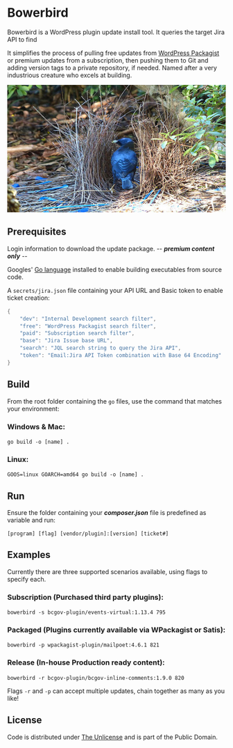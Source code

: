 # Bowerbird

Bowerbird is a WordPress plugin update install tool. It queries the target Jira API to find 

It simplifies the process of pulling free updates from [WordPress Packagist](https://wpackagist.org) or premium updates from a subscription, then pushing them to Git and adding version tags to a private repository, if needed. Named after a very industrious creature who excels at building.

![Bird](bowerbird.webp)

## Prerequisites

Login information to download the update package. -- ***premium content only*** --

Googles' [Go language](https://go.dev) installed to enable building executables from source code.

A `secrets/jira.json` file containing your API URL and Basic token to enable ticket creation:

``` go
{
    "dev": "Internal Development search filter",
    "free": "WordPress Packagist search filter",
    "paid": "Subscription search filter",
    "base": "Jira Issue base URL",
    "search": "JQL search string to query the Jira API",
    "token": "Email:Jira API Token combination with Base 64 Encoding"
}
```

## Build

From the root folder containing the `go` files, use the command that matches your environment:

### Windows & Mac:

``` console
go build -o [name] .
```

### Linux:

``` console
GOOS=linux GOARCH=amd64 go build -o [name] .
```

## Run

Ensure the folder containing your ***composer.json*** file is predefined as variable and run:

``` console
[program] [flag] [vendor/plugin]:[version] [ticket#]
```

## Examples

Currently there are three supported scenarios available, using flags to specify each.

### Subscription (Purchased third party plugins):

``` console
bowerbird -s bcgov-plugin/events-virtual:1.13.4 795
```

### Packaged (Plugins currently available via WPackagist or Satis):

``` console
bowerbird -p wpackagist-plugin/mailpoet:4.6.1 821
```

### Release (In-house Production ready content):

``` console
bowerbird -r bcgov-plugin/bcgov-inline-comments:1.9.0 820
```

Flags `-r` and `-p` can accept multiple updates, chain together as many as you like!

## License

Code is distributed under [The Unlicense](https://github.com/farghul/bowerbird/blob/main/LICENSE.md) and is part of the Public Domain.
